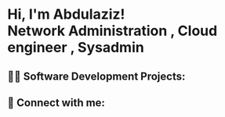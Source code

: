 <h1>Hi, I'm Abdulaziz! <br/> Network Administration </a>, Cloud engineer</a> , <a>Sysadmin</a></h1>

<h2>👨‍💻 Software Development Projects:</h2>



<h2> 🤳 Connect with me:</h2>


